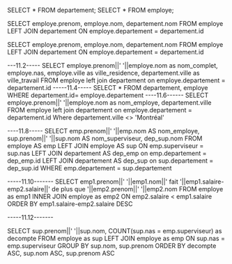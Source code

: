 
SELECT * FROM departement;
SELECT * FROM employe;

SELECT employe.prenom, employe.nom, departement.nom 
FROM employe
LEFT JOIN departement
ON employe.departement = departement.id

SELECT employe.prenom, employe.nom, departement.nom 
FROM employe
LEFT JOIN departement
ON employe.departement = departement.id

---11.2-----
SELECT employe.prenom||' '||employe.nom as nom_complet, employe.nas, employe.ville as ville_residence, departement.ville as ville_travail 
FROM employe
left join departement
on employe.departement = departement.id
-----11.4-----
SELECT *
FROM departement, employe
WHERE  departement.id= employe.departement
----11.6------
SELECT employe.prenom||' '||employe.nom as nom_employe, departement.ville
FROM employe
left join departement
on employe.departement = departement.id
Where departement.ville <> 'Montréal'  

----11.8-----
SELECT emp.prenom||' '||emp.nom AS nom_employe,
sup.prenom||' '||sup.nom AS nom_superviseur,
dep_sup.nom
FROM employe AS emp
LEFT JOIN employe AS sup
ON emp.superviseur = sup.nas
LEFT JOIN departement AS dep_emp
on emp.departement = dep_emp.id
LEFT JOIN departement AS dep_sup
on sup.departement = dep_sup.id
WHERE emp.departement = sup.departement


-----11.10-------
SELECT emp1.prenom||' '||emp1.nom||' fait '||emp1.salaire-emp2.salaire||' de plus que '||emp2.prenom||' '||emp2.nom
FROM employe as emp1
INNER JOIN employe as emp2
ON emp2.salaire < emp1.salaire
ORDER BY emp1.salaire-emp2.salaire DESC


-----11.12-------



SELECT sup.prenom||' '||sup.nom, COUNT(sup.nas = emp.superviseur) as decompte
FROM employe as sup
LEFT JOIN employe as emp
ON sup.nas = emp.superviseur
GROUP BY sup.nom, sup.prenom
ORDER BY decompte ASC, sup.nom ASC, sup.prenom ASC
